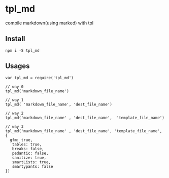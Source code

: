 # tpl_md

compile markdown(using marked) with tpl

## Install

```
npm i -S tpl_md
```

## Usages

```
var tpl_md = require('tpl_md')

// way 0
tpl_md('markdown_file_name')

// way 1
tpl_md( 'markdown_file_name', 'dest_file_name')

// way 2
tpl_md('markdown_file_name' , 'dest_file_name',  'template_file_name')

// way 3
tpl_md('markdown_file_name' , 'dest_file_name', 'template_file_name', {
  gfm: true,
   tables: true,
   breaks: false,
   pedantic: false,
   sanitize: true,
   smartLists: true,
   smartypants: false
})
```

